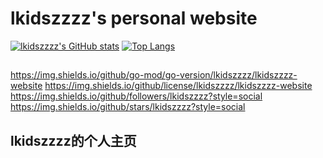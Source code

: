 # lkidszzzz's personal website

[![lkidszzzz's GitHub stats](https://github-readme-stats.vercel.app/api?username=lkidszzzz&show_icons=true&theme=dracula)](https://github.com/anuraghazra/github-readme-stats)
[![Top Langs](https://github-readme-stats.vercel.app/api/top-langs/?username=lkidszzzz&show_icons=true&theme=dracula)](https://github.com/anuraghazra/github-readme-stats)

##
https://img.shields.io/github/go-mod/go-version/lkidszzzz/lkidszzzz-website
https://img.shields.io/github/license/lkidszzzz/lkidszzzz-website
https://img.shields.io/github/followers/lkidszzzz?style=social
https://img.shields.io/github/stars/lkidszzzz?style=social

## lkidszzzz的个人主页
